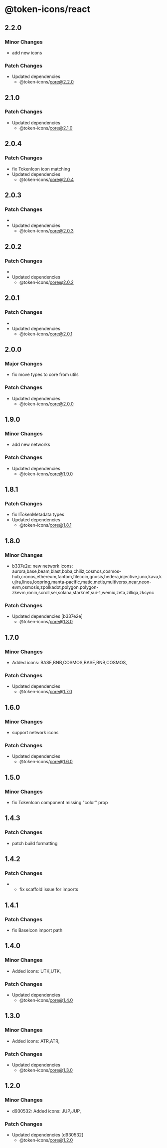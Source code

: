 # @token-icons/react

## 2.2.0

### Minor Changes

- add new icons

### Patch Changes

- Updated dependencies
  - @token-icons/core@2.2.0

## 2.1.0

### Patch Changes

- Updated dependencies
  - @token-icons/core@2.1.0

## 2.0.4

### Patch Changes

- fix TokenIcon icon matching
- Updated dependencies
  - @token-icons/core@2.0.4

## 2.0.3

### Patch Changes

-
- Updated dependencies
  - @token-icons/core@2.0.3

## 2.0.2

### Patch Changes

-
- Updated dependencies
  - @token-icons/core@2.0.2

## 2.0.1

### Patch Changes

-
- Updated dependencies
  - @token-icons/core@2.0.1

## 2.0.0

### Major Changes

- fix move types to core from utils

### Patch Changes

- Updated dependencies
  - @token-icons/core@2.0.0

## 1.9.0

### Minor Changes

- add new networks

### Patch Changes

- Updated dependencies
  - @token-icons/core@1.9.0

## 1.8.1

### Patch Changes

- fix ITokenMetadata types
- Updated dependencies
  - @token-icons/core@1.8.1

## 1.8.0

### Minor Changes

- b337e2e: new network icons: aurora,base,beam,blast,boba,chiliz,cosmos,cosmos-hub,cronos,ethereum,fantom,filecoin,gnosis,hedera,injective,juno,kava,kujira,linea,loopring,manta-pacific,matic,metis,multiversx,near,neon-evm,osmosis,zpolkadot,polygon,polygon-zkevm,ronin,scroll,sei,solana,starknet,sui-1,wemix,zeta,zilliqa,zksync

### Patch Changes

- Updated dependencies [b337e2e]
  - @token-icons/core@1.8.0

## 1.7.0

### Minor Changes

- Added icons: BASE,BNB,COSMOS,BASE,BNB,COSMOS,

### Patch Changes

- Updated dependencies
  - @token-icons/core@1.7.0

## 1.6.0

### Minor Changes

- support network icons

### Patch Changes

- Updated dependencies
  - @token-icons/core@1.6.0

## 1.5.0

### Minor Changes

- fix TokenIcon component missing "color" prop

## 1.4.3

### Patch Changes

- patch build formatting

## 1.4.2

### Patch Changes

- - fix scaffold issue for imports

## 1.4.1

### Patch Changes

- fix BaseIcon import path

## 1.4.0

### Minor Changes

- Added icons: UTK,UTK,

### Patch Changes

- Updated dependencies
  - @token-icons/core@1.4.0

## 1.3.0

### Minor Changes

- Added icons: ATR,ATR,

### Patch Changes

- Updated dependencies
  - @token-icons/core@1.3.0

## 1.2.0

### Minor Changes

- d930532: Added icons: JUP,JUP,

### Patch Changes

- Updated dependencies [d930532]
  - @token-icons/core@1.2.0
